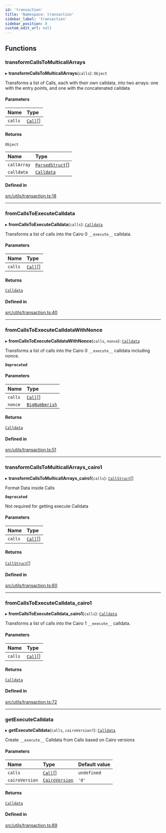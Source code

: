 ```yaml
---
id: 'transaction'
title: 'Namespace: transaction'
sidebar_label: 'transaction'
sidebar_position: 0
custom_edit_url: null
---
```


## Functions

### transformCallsToMulticallArrays

▸ **transformCallsToMulticallArrays**(`calls`): `Object`

Transforms a list of Calls, each with their own calldata, into
two arrays: one with the entry points, and one with the concatenated calldata

#### Parameters

| Name    | Type                      |
| :------ | :------------------------ |
| `calls` | [`Call`](types.md#call)[] |

#### Returns

`Object`

| Name        | Type                                      |
| :---------- | :---------------------------------------- |
| `callArray` | [`ParsedStruct`](types.md#parsedstruct)[] |
| `calldata`  | [`Calldata`](types.md#calldata)           |

#### Defined in

[src/utils/transaction.ts:18](https://github.com/starknet-io/starknet.js/blob/v5.24.3/src/utils/transaction.ts#L18)

---

### fromCallsToExecuteCalldata

▸ **fromCallsToExecuteCalldata**(`calls`): [`Calldata`](types.md#calldata)

Transforms a list of calls into the Cairo 0 `__execute__` calldata.

#### Parameters

| Name    | Type                      |
| :------ | :------------------------ |
| `calls` | [`Call`](types.md#call)[] |

#### Returns

[`Calldata`](types.md#calldata)

#### Defined in

[src/utils/transaction.ts:40](https://github.com/starknet-io/starknet.js/blob/v5.24.3/src/utils/transaction.ts#L40)

---

### fromCallsToExecuteCalldataWithNonce

▸ **fromCallsToExecuteCalldataWithNonce**(`calls`, `nonce`): [`Calldata`](types.md#calldata)

Transforms a list of calls into the Cairo 0 `__execute__` calldata including nonce.

**`Deprecated`**

#### Parameters

| Name    | Type                                    |
| :------ | :-------------------------------------- |
| `calls` | [`Call`](types.md#call)[]               |
| `nonce` | [`BigNumberish`](types.md#bignumberish) |

#### Returns

[`Calldata`](types.md#calldata)

#### Defined in

[src/utils/transaction.ts:51](https://github.com/starknet-io/starknet.js/blob/v5.24.3/src/utils/transaction.ts#L51)

---

### transformCallsToMulticallArrays_cairo1

▸ **transformCallsToMulticallArrays_cairo1**(`calls`): [`CallStruct`](../interfaces/types.CallStruct.md)[]

Format Data inside Calls

**`Deprecated`**

Not required for getting execute Calldata

#### Parameters

| Name    | Type                      |
| :------ | :------------------------ |
| `calls` | [`Call`](types.md#call)[] |

#### Returns

[`CallStruct`](../interfaces/types.CallStruct.md)[]

#### Defined in

[src/utils/transaction.ts:60](https://github.com/starknet-io/starknet.js/blob/v5.24.3/src/utils/transaction.ts#L60)

---

### fromCallsToExecuteCalldata_cairo1

▸ **fromCallsToExecuteCalldata_cairo1**(`calls`): [`Calldata`](types.md#calldata)

Transforms a list of calls into the Cairo 1 `__execute__` calldata.

#### Parameters

| Name    | Type                      |
| :------ | :------------------------ |
| `calls` | [`Call`](types.md#call)[] |

#### Returns

[`Calldata`](types.md#calldata)

#### Defined in

[src/utils/transaction.ts:72](https://github.com/starknet-io/starknet.js/blob/v5.24.3/src/utils/transaction.ts#L72)

---

### getExecuteCalldata

▸ **getExecuteCalldata**(`calls`, `cairoVersion?`): [`Calldata`](types.md#calldata)

Create `__execute__` Calldata from Calls based on Cairo versions

#### Parameters

| Name           | Type                                    | Default value |
| :------------- | :-------------------------------------- | :------------ |
| `calls`        | [`Call`](types.md#call)[]               | `undefined`   |
| `cairoVersion` | [`CairoVersion`](types.md#cairoversion) | `'0'`         |

#### Returns

[`Calldata`](types.md#calldata)

#### Defined in

[src/utils/transaction.ts:89](https://github.com/starknet-io/starknet.js/blob/v5.24.3/src/utils/transaction.ts#L89)
